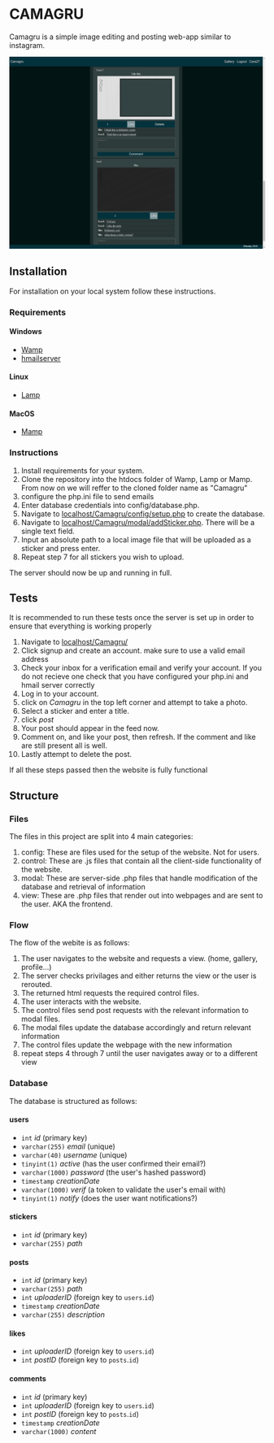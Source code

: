 # CAMAGRU

Camagru is a simple image editing and posting web-app similar to instagram.

![preview]

## Installation
For installation on your local system follow these instructions.
### Requirements
#### Windows
* [Wamp]
* [hmailserver]
#### Linux
* [Lamp]
#### MacOS
* [Mamp]
  
### Instructions
1. Install requirements for your system.
2. Clone the repository into the htdocs folder of Wamp, Lamp or Mamp. From now on we will reffer to the cloned folder name as "Camagru"
3. configure the php.ini file to send emails
4. Enter database credentials into config/database.php.
5. Navigate to [localhost/Camagru/config/setup.php](http://localhost/Camagru/config/setup.php) to create the database.
6. Navigate to [localhost/Camagru/modal/addSticker.php](http://localhost/Camagru/modal/addSticker.php). There will be a single text field.
7. Input an absolute path to a local image file that will be uploaded as a sticker and press enter.
8. Repeat step 7 for all stickers you wish to upload.

The server should now be up and running in full.

## Tests
It is recommended to run these tests once the server is set up in order to ensure that everything is working properly

1. Navigate to [localhost/Camagru/](http://localhost/Camagru/)
2. Click signup and create an account. make sure to use a valid email address
3. Check your inbox for a verification email and verify your account. If you do not recieve one check that you have configured your php.ini and hmail server correctly
4. Log in to your account.
5. click on *Camagru* in the top left corner and attempt to take a photo.
6. Select a sticker and enter a title.
7. click *post*
8. Your post should appear in the feed now.
9. Comment on, and like your post, then refresh. If the comment and like are still present all is well.
10. Lastly attempt to delete the post.

If all these steps passed then the website is fully functional

## Structure

### Files
The files in this project are split into 4 main categories:
1. config: These are files used for the setup of the website. Not for users.
2. control: These are .js files that contain all the client-side functionality of the website.
3. modal: These are server-side .php files that handle modification of the database and retrieval of information
4. view: These are .php files that render out into webpages and are sent to the user. AKA the frontend.

### Flow
The flow of the webite is as follows:

1. The user navigates to the website and requests a view. (home, gallery, profile...)
2. The server checks privilages and either returns the view or the user is rerouted.
3. The returned html requests the required control files.
4. The user interacts with the website.
5. The control files send post requests with the relevant information to modal files.
6. The modal files update the database accordingly and return relevant information
7. The control files update the webpage with the new information
8. repeat steps 4 through 7 until the user navigates away or to a different view

### Database
The database is structured as follows:

#### users
* `int` *id* (primary key)
* `varchar(255)` *email* (unique)
* `varchar(40)` *username* (unique)
* `tinyint(1)` *active* (has the user confirmed their email?)
* `varchar(1000)` *password* (the user's hashed password)
* `timestamp` *creationDate*
* `varchar(1000)` *verif* (a token to validate the user's email with)
* `tinyint(1)` *notify* (does the user want notifications?)

#### stickers
* `int` *id* (primary key)
* `varchar(255)` *path*

#### posts
* `int` *id* (primary key)
* `varchar(255)` *path*
* `int` *uploaderID* (foreign key to `users`.`id`)
* `timestamp` *creationDate*
* `varchar(255)` *description*

#### likes
* `int` *uploaderID* (foreign key to `users`.`id`)
* `int` *postID* (foreign key to `posts`.`id`)

#### comments
* `int` *id* (primary key)
* `int` *uploaderID* (foreign key to `users`.`id`)
* `int` *postID* (foreign key to `posts`.`id`)
* `timestamp` *creationDate*
* `varchar(1000)` *content*


[preview]: ./Preview/Preview.png
[lamp]: https://bitnami.com/stack/lamp
[wamp]: https://bitnami.com/stack/wamp
[mamp]: https://bitnami.com/stack/mamp
[Hmailserver]: https://www.hmailserver.com/